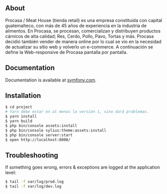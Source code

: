 
About
-----

Procasa / Meat House (tienda retail) es una empresa constituida con capital guatemalteco, con más de 45 años de experiencia en la industria de alimentos. En Procasa, se procesan, comercializan y distribuyen productos cárnicos de alta calidad; Res, Cerdo, Pollo, Pavo, Tortas y más. Procasa decidió también vender de manera online por lo cual se vio en la necesidad de actualizar su sitio web y volverlo un e-commerce. A continuación se define la Web-responsive de Procasa pantalla por pantalla.

Documentation
-------------

Documentation is available at [symfony.com](http://symfony.com).

Installation
------------

```bash
$ cd project
# Yarn debe estar en al menos la versión 1, sino dará problemas.
$ yarn install
$ yarn build
$ php bin/console assets:install
$ php bin/console sylius:theme:assets:install
$ php bin/console server:start
$ open http://localhost:8000/
```

Troubleshooting
---------------

If something goes wrong, errors & exceptions are logged at the application level:

```bash
$ tail -f var/log/prod.log
$ tail -f var/log/dev.log
```
